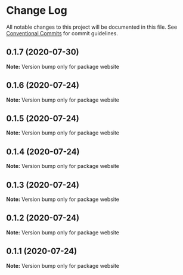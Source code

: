 # Change Log

All notable changes to this project will be documented in this file.
See [Conventional Commits](https://conventionalcommits.org) for commit guidelines.

## 0.1.7 (2020-07-30)

**Note:** Version bump only for package website





## 0.1.6 (2020-07-24)

**Note:** Version bump only for package website





## 0.1.5 (2020-07-24)

**Note:** Version bump only for package website





## 0.1.4 (2020-07-24)

**Note:** Version bump only for package website





## 0.1.3 (2020-07-24)

**Note:** Version bump only for package website





## 0.1.2 (2020-07-24)

**Note:** Version bump only for package website





## 0.1.1 (2020-07-24)

**Note:** Version bump only for package website
